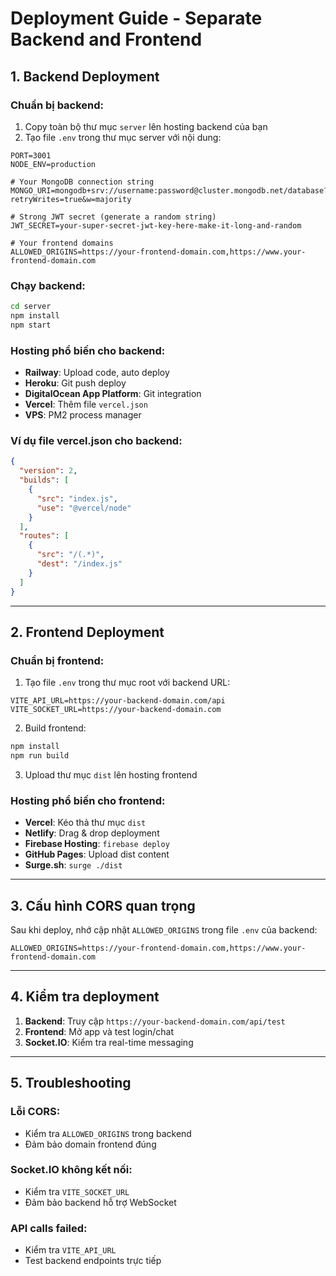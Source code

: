 # Deployment Guide - Separate Backend and Frontend

## 1. Backend Deployment

### Chuẩn bị backend:
1. Copy toàn bộ thư mục `server` lên hosting backend của bạn
2. Tạo file `.env` trong thư mục server với nội dung:
```env
PORT=3001
NODE_ENV=production

# Your MongoDB connection string
MONGO_URI=mongodb+srv://username:password@cluster.mongodb.net/database?retryWrites=true&w=majority

# Strong JWT secret (generate a random string)
JWT_SECRET=your-super-secret-jwt-key-here-make-it-long-and-random

# Your frontend domains
ALLOWED_ORIGINS=https://your-frontend-domain.com,https://www.your-frontend-domain.com
```

### Chạy backend:
```bash
cd server
npm install
npm start
```

### Hosting phổ biến cho backend:
- **Railway**: Upload code, auto deploy
- **Heroku**: Git push deploy
- **DigitalOcean App Platform**: Git integration
- **Vercel**: Thêm file `vercel.json`
- **VPS**: PM2 process manager

### Ví dụ file vercel.json cho backend:
```json
{
  "version": 2,
  "builds": [
    {
      "src": "index.js",
      "use": "@vercel/node"
    }
  ],
  "routes": [
    {
      "src": "/(.*)",
      "dest": "/index.js"
    }
  ]
}
```

---

## 2. Frontend Deployment

### Chuẩn bị frontend:
1. Tạo file `.env` trong thư mục root với backend URL:
```env
VITE_API_URL=https://your-backend-domain.com/api
VITE_SOCKET_URL=https://your-backend-domain.com
```

2. Build frontend:
```bash
npm install
npm run build
```

3. Upload thư mục `dist` lên hosting frontend

### Hosting phổ biến cho frontend:
- **Vercel**: Kéo thả thư mục `dist`
- **Netlify**: Drag & drop deployment  
- **Firebase Hosting**: `firebase deploy`
- **GitHub Pages**: Upload dist content
- **Surge.sh**: `surge ./dist`

---

## 3. Cấu hình CORS quan trọng

Sau khi deploy, nhớ cập nhật `ALLOWED_ORIGINS` trong file `.env` của backend:
```env
ALLOWED_ORIGINS=https://your-frontend-domain.com,https://www.your-frontend-domain.com
```

---

## 4. Kiểm tra deployment

1. **Backend**: Truy cập `https://your-backend-domain.com/api/test`
2. **Frontend**: Mở app và test login/chat
3. **Socket.IO**: Kiểm tra real-time messaging

---

## 5. Troubleshooting

### Lỗi CORS:
- Kiểm tra `ALLOWED_ORIGINS` trong backend
- Đảm bảo domain frontend đúng

### Socket.IO không kết nối:
- Kiểm tra `VITE_SOCKET_URL`
- Đảm bảo backend hỗ trợ WebSocket

### API calls failed:
- Kiểm tra `VITE_API_URL`
- Test backend endpoints trực tiếp
